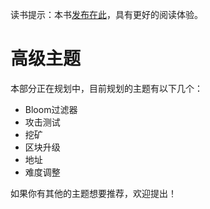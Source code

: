 读书提示：本书[发布在此](https://book.uchaindb.com/)，具有更好的阅读体验。

# 高级主题

本部分正在规划中，目前规划的主题有以下几个：

- Bloom过滤器
- 攻击测试
- 挖矿
- 区块升级
- 地址
- 难度调整


如果你有其他的主题想要推荐，欢迎提出！
